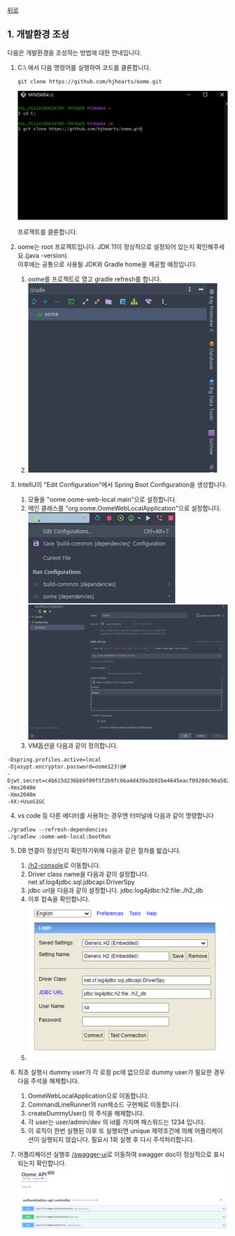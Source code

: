 [뒤로](../README.md)
## 1. 개발환경 조성

다음은 개발환경을 조성하는 방법에 대한 안내입니다.

1. C:\\ 에서 다음 명령어를 실행하여 코드를 클론합니다.
    ```
    git clone https://github.com/hjhearts/oome.git
    ```
   ![Git Bash를 이용](images/main/git-clone.png)
   
   프로젝트를 클론합니다.

2. oome는 root 프로젝트입니다. JDK 11이 정상적으로 설정되어 있는지 확인해주세요.(java -version) \
 이후에는 공통으로 사용될 JDK와 Gradle home을 제공할 예정입니다.
    1. oome를 프로젝트로 열고 gradle refresh를 합니다. 
    2. ![그레이들리프레쉬](images/main/refershgradle.png)
3. IntelliJ의 "Edit Configuration"에서 Spring Boot Configuration을 생성합니다.
    1. 모듈을 "oome.oome-web-local.main"으로 설정합니다.
    2. 메인 클래스를 "org.oome.OomeWebLocalApplication"으로 설정합니다.
       ![실행설정1](images/main/edit-configuration1.png)
       ![실행설정2](images/main/edit-configuration2.png)
   3. VM옵션을 다음과 같이 정의합니다.
```
-Dspring.profiles.active=local
-Djasypt.encryptor.password=oome123!@#
-Djwt.secret=c4b615d236bb9f09f3f2b9fc66a4d439a3b92be4645eacf0920dc96a58247f3141754969d8f0b3de17f8a7f147e8ebe363872a4cda718a00699b0b46b2f86e8
-Xms2048m
-Xmx2048m
-XX:+UseG1GC
```

4. vs code 등 다른 에디터를 사용하는 경우엔 터미널에 다음과 같이 명령합니다
```shell
./gradlew --refresh-dependencies
./gradlew :oome-web-local:bootRun
```

5. DB 연결이 정상인지 확인하기위해 다음과 같은 절차를 밟습니다.
   1. [/h2-console](http://localhost:8080/h2-console)로 이동합니다.
   2. Driver class name을 다음과 같이 설정합니다.  net.sf.log4jdbc.sql.jdbcapi.DriverSpy
   3. jdbc url을 다음과 같이 설정합니다.   jdbc:log4jdbc:h2:file:./h2_db
   4. 이후 접속을 확인합니다.
   5. ![h2login](images/main/h2login.png)
   
6. 최초 실행시 dummy user가 각 로컬 pc에 없으므로 dummy user가 필요한 경우 다음 주석을 해제합니다.
   1. OomeWebLocalApplication으로 이동합니다.
   2. CommandLineRunner의 run메소드 구현체로 이동합니다.
   3. createDummyUser() 의 주석을 해제합니다.
   4. 각 user는 user/admin/dev 의 id를 가지며 패스워드는 1234 입니다.
   5. 이 로직이 한번 실행된 이후 또 실행되면 unique 제약조건에 의해 어플리케이션이 실행되지 않습니다. 필요시 1회 실행 후 다시 주석처리합니다.

7. 어플리케이션 실행후 [/swagger-ui](http://localhost:8080/swagger-ui)로 이동하여 swagger doc이 정상적으로 표시되는지 확인합니다.
![swagger](images/main/swagger.png)